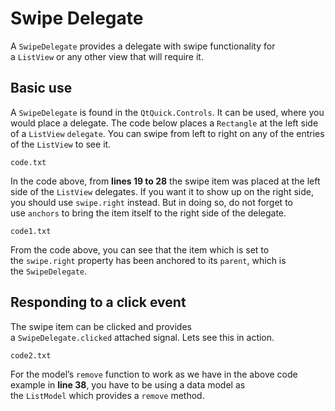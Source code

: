 # Swipe Delegate

A `SwipeDelegate` provides a delegate with swipe functionality for a `ListView` or any other view that will require it.

## Basic use[](https://www.educative.io/pageeditor/6586453712175104/6144552105934848/6374774852026368#Basic-use)

A `SwipeDelegate` is found in the `QtQuick.Controls`. It can be used, where you would place a delegate. The code below places a `Rectangle` at the left side of a `ListView` `delegate`. You can swipe from left to right on any of the entries of the `ListView` to see it.

`code.txt`

In the code above, from **lines 19 to 28** the swipe item was placed at the left side of the `ListView` delegates. If you want it to show up on the right side, you should use `swipe.right` instead. But in doing so, do not forget to use `anchors` to bring the item itself to the right side of the delegate.

`code1.txt`

From the code above, you can see that the item which is set to the `swipe.right` property has been anchored to its `parent`, which is the `SwipeDelegate`.

## Responding to a click event[](https://www.educative.io/pageeditor/6586453712175104/6144552105934848/6374774852026368#Responding-to-a-click-event)

The swipe item can be clicked and provides a `SwipeDelegate.clicked` attached signal. Lets see this in action.

`code2.txt`

For the model’s `remove` function to work as we have in the above code example in **line 38**, you have to be using a data model as the `ListModel` which provides a `remove` method.
